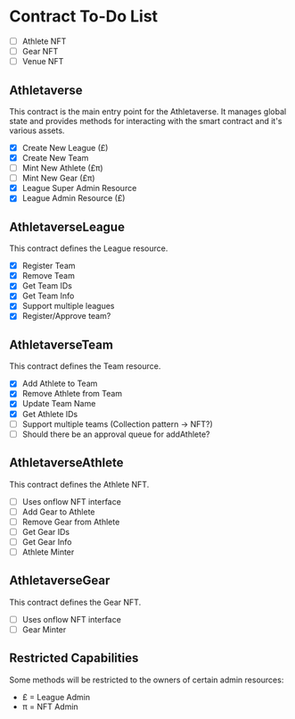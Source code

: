 # Contract To-Do List

- [ ] Athlete NFT
- [ ] Gear NFT
- [ ] Venue NFT

## Athletaverse

This contract is the main entry point for the Athletaverse. It manages global state and provides methods for interacting with the smart contract and it's various assets.

- [x] Create New League (£)
- [x] Create New Team
- [ ] Mint New Athlete (£π)
- [ ] Mint New Gear (£π)
- [x] League Super Admin Resource
- [x] League Admin Resource (£)

## AthletaverseLeague

This contract defines the League resource.

- [x] Register Team
- [x] Remove Team
- [x] Get Team IDs
- [x] Get Team Info
- [x] Support multiple leagues
- [x] Register/Approve team?

## AthletaverseTeam

This contract defines the Team resource.

- [x] Add Athlete to Team
- [x] Remove Athlete from Team
- [x] Update Team Name
- [x] Get Athlete IDs
- [ ] Support multiple teams (Collection pattern -> NFT?)
- [ ] Should there be an approval queue for addAthlete?

## AthletaverseAthlete

This contract defines the Athlete NFT.

- [ ] Uses onflow NFT interface
- [ ] Add Gear to Athlete
- [ ] Remove Gear from Athlete
- [ ] Get Gear IDs
- [ ] Get Gear Info
- [ ] Athlete Minter

## AthletaverseGear

This contract defines the Gear NFT.

- [ ] Uses onflow NFT interface
- [ ] Gear Minter

## Restricted Capabilities

Some methods will be restricted to the owners of certain admin resources:

- £ = League Admin
- π = NFT Admin
